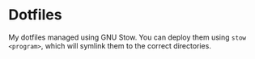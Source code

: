 # Dotfiles

My dotfiles managed using GNU Stow. You can deploy them using `stow <program>`, which will symlink them to the correct directories.

